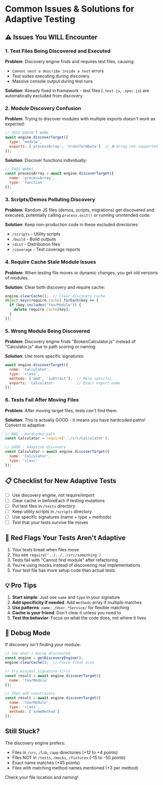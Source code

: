 # Common Issues & Solutions for Adaptive Testing

## ⚠️ Issues You WILL Encounter

### 1. Test Files Being Discovered and Executed
**Problem**: Discovery engine finds and requires test files, causing:
- `Cannot nest a describe inside a test` errors
- Test suites executing during discovery
- Massive console output during test runs

**Solution**: Already fixed in framework - test files (`.test.js`, `.spec.js`) are automatically excluded from discovery.

### 2. Module Discovery Confusion
**Problem**: Trying to discover modules with multiple exports doesn't work as expected:
```javascript
// THIS DOESN'T WORK
await engine.discoverTarget({
  type: 'module',
  exports: ['processArray', 'transformData']  // ❌ Array not supported
});
```

**Solution**: Discover functions individually:
```javascript
// THIS WORKS
const processArray = await engine.discoverTarget({
  name: 'processArray',
  type: 'function'
});
```

### 3. Scripts/Demos Polluting Discovery
**Problem**: Random JS files (demos, scripts, migrations) get discovered and executed, potentially calling `process.exit()` or running unintended code.

**Solution**: Keep non-production code in these excluded directories:
- `/scripts` - Utility scripts
- `/build` - Build outputs
- `/dist` - Distribution files
- `/coverage` - Test coverage reports

### 4. Require Cache Stale Module Issues
**Problem**: When testing file moves or dynamic changes, you get old versions of modules.

**Solution**: Clear both discovery and require cache:
```javascript
engine.clearCache();  // Clear discovery cache
Object.keys(require.cache).forEach(key => {
  if (key.includes('YourModule')) {
    delete require.cache[key];
  }
});
```

### 5. Wrong Module Being Discovered
**Problem**: Discovery engine finds "BrokenCalculator.js" instead of "Calculator.js" due to path scoring or naming.

**Solution**: Use more specific signatures:
```javascript
await engine.discoverTarget({
  name: 'Calculator',
  type: 'class',
  methods: ['add', 'subtract'],  // More specific
  exports: 'Calculator'          // Exact export name
});
```

### 6. Tests Fail After Moving Files
**Problem**: After moving target files, tests can't find them.

**Solution**: This is actually GOOD - it means you have hardcoded paths! Convert to adaptive:
```javascript
// BAD - Hardcoded path
const Calculator = require('../src/Calculator');

// GOOD - Adaptive discovery
const Calculator = await engine.discoverTarget({
  name: 'Calculator',
  type: 'class'
});
```

## 📋 Checklist for New Adaptive Tests

- [ ] Use discovery engine, not require/import
- [ ] Clear cache in beforeEach if testing mutations
- [ ] Put test files in `/tests` directory
- [ ] Keep utility scripts in `/scripts` directory
- [ ] Use specific signatures (name + type + methods)
- [ ] Test that your tests survive file moves

## 🚨 Red Flags Your Tests Aren't Adaptive

1. Your tests break when files move
2. You see `require('../../../src/something')`
3. Tests fail with "Cannot find module" after refactoring
4. You're using mocks instead of discovering real implementations
5. Your test file has more setup code than actual tests

## 💡 Pro Tips

1. **Start simple**: Just use `name` and `type` in your signature
2. **Add specificity if needed**: Add `methods` array if multiple matches
3. **Use patterns**: `name: /User.*Service/` for flexible matching
4. **Cache is your friend**: Don't clear it unless you need to
5. **Test the behavior**: Focus on what the code does, not where it lives

## 🐛 Debug Mode

If discovery isn't finding your module:

```javascript
// See what's being discovered
const engine = getDiscoveryEngine();
engine.clearCache();  // Force fresh scan

// Try minimal signature first
const result = await engine.discoverTarget({
  name: 'YourModule'
});

// Then add constraints
const result = await engine.discoverTarget({
  name: 'YourModule',
  type: 'class',
  methods: ['someMethod']
});
```

## Still Stuck?

The discovery engine prefers:
- Files in `/src`, `/lib`, `/app` directories (+12 to +4 points)
- Files NOT in `/tests`, `/mocks`, `/fixtures` (-15 to -50 points)
- Exact name matches (+45 points)
- Files with matching method names mentioned (+3 per method)

Check your file location and naming!